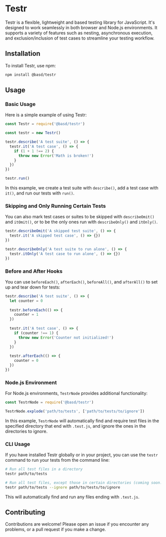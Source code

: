 
# Testr

Testr is a flexible, lightweight and based testing library for JavaScript. It's designed to work seamlessly in both browser and Node.js environments. It supports a variety of features such as nesting, asynchronous execution, and exclusion/inclusion of test cases to streamline your testing workflow.

## Installation

To install Testr, use npm:

```sh
npm install @basd/testr
```

## Usage

### Basic Usage

Here is a simple example of using Testr:

```js
const Testr = require('@basd/testr')

const testr = new Testr()

testr.describe('A test suite', () => {
  testr.it('A test case', () => {
    if (1 + 1 !== 2) {
      throw new Error('Math is broken!')
    }
  })
})

testr.run()
```

In this example, we create a test suite with `describe()`, add a test case with `it()`, and run our tests with `run()`.

### Skipping and Only Running Certain Tests

You can also mark test cases or suites to be skipped with `describeOmit()` and `itOmit()`, or to be the only ones run with `describeOnly()` and `itOnly()`.

```js
testr.describeOmit('A skipped test suite', () => {
  testr.it('A skipped test case', () => {})
})

testr.describeOnly('A test suite to run alone', () => {
  testr.itOnly('A test case to run alone', () => {})
})
```

### Before and After Hooks

You can use `beforeEach()`, `afterEach()`, `beforeAll()`, and `afterAll()` to set up and tear down for tests:

```js
testr.describe('A test suite', () => {
  let counter = 0
  
  testr.beforeEach(() => {
    counter = 1
  })
  
  testr.it('A test case', () => {
    if (counter !== 1) {
      throw new Error('Counter not initialized!')
    }
  })
  
  testr.afterEach(() => {
    counter = 0
  })
})
```

### Node.js Environment

For Node.js environments, `TestrNode` provides additional functionality:

```js
const TestrNode = require('@basd/testr')

TestrNode.explode('path/to/tests', ['path/to/tests/to/ignore'])
```

In this example, `TestrNode` will automatically find and require test files in the specified directory that end with `.test.js`, and ignore the ones in the directories to ignore.

### CLI Usage

If you have installed Testr globally or in your project, you can use the `testr` command to run your tests from the command line:

```sh
# Run all test files in a directory
testr path/to/tests

# Run all test files, except those in certain directories (coming soon..)
testr path/to/tests --ignore path/to/tests/to/ignore
```

This will automatically find and run any files ending with `.test.js`.

## Contributing

Contributions are welcome! Please open an issue if you encounter any problems, or a pull request if you make a change.
